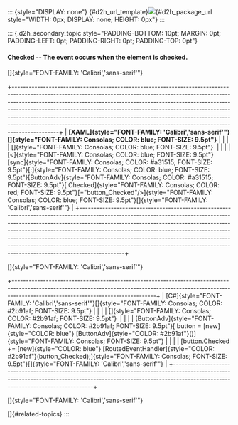 ::: {style="DISPLAY: none"}
[](ms-xhelp:///?Id=d2h_url_template){#d2h_url_template}![](!package_url!){#d2h_package_url style="WIDTH: 0px; DISPLAY: none; HEIGHT: 0px"}
:::

::: {.d2h_secondary_topic style="PADDING-BOTTOM: 10pt; MARGIN: 0pt; PADDING-LEFT: 0pt; PADDING-RIGHT: 0pt; PADDING-TOP: 0pt"}
#### Checked -- The event occurs when the element is checked.

[]{style="FONT-FAMILY: 'Calibri','sans-serif'"} 

+----------------------------------------------------------------------------------------------------------------------------------------------------------------------------------------------------------------------------------------------------------------------------------------------------------------------------------------------------------------------------------------------------------------------------------------------------------------------------------------------------+
| **[XAML]{style="FONT-FAMILY: 'Calibri','sans-serif'"}[]{style="FONT-FAMILY: Consolas; COLOR: blue; FONT-SIZE: 9.5pt"}**                                                                                                                                                                                                                                                                                                                                                                            |
|                                                                                                                                                                                                                                                                                                                                                                                                                                                                                                    |
| []{style="FONT-FAMILY: Consolas; COLOR: blue; FONT-SIZE: 9.5pt"}                                                                                                                                                                                                                                                                                                                                                                                                                                   |
|                                                                                                                                                                                                                                                                                                                                                                                                                                                                                                    |
| [\<]{style="FONT-FAMILY: Consolas; COLOR: blue; FONT-SIZE: 9.5pt"}[sync]{style="FONT-FAMILY: Consolas; COLOR: #a31515; FONT-SIZE: 9.5pt"}[:]{style="FONT-FAMILY: Consolas; COLOR: blue; FONT-SIZE: 9.5pt"}[ButtonAdv]{style="FONT-FAMILY: Consolas; COLOR: #a31515; FONT-SIZE: 9.5pt"}[ Checked]{style="FONT-FAMILY: Consolas; COLOR: red; FONT-SIZE: 9.5pt"}[=\"button_Checked\"/\>]{style="FONT-FAMILY: Consolas; COLOR: blue; FONT-SIZE: 9.5pt"}[]{style="FONT-FAMILY: 'Calibri','sans-serif'"} |
+----------------------------------------------------------------------------------------------------------------------------------------------------------------------------------------------------------------------------------------------------------------------------------------------------------------------------------------------------------------------------------------------------------------------------------------------------------------------------------------------------+

[]{style="FONT-FAMILY: 'Calibri','sans-serif'"} 

+--------------------------------------------------------------------------------------------------------------------------------------------------------------------------------------------------------------+
| [C#]{style="FONT-FAMILY: 'Calibri','sans-serif'"}[]{style="FONT-FAMILY: Consolas; COLOR: #2b91af; FONT-SIZE: 9.5pt"}                                                                                         |
|                                                                                                                                                                                                              |
| []{style="FONT-FAMILY: Consolas; COLOR: #2b91af; FONT-SIZE: 9.5pt"}                                                                                                                                          |
|                                                                                                                                                                                                              |
| [ButtonAdv]{style="FONT-FAMILY: Consolas; COLOR: #2b91af; FONT-SIZE: 9.5pt"}[ button = [new]{style="COLOR: blue"} [ButtonAdv]{style="COLOR: #2b91af"}()]{style="FONT-FAMILY: Consolas; FONT-SIZE: 9.5pt"}    |
|                                                                                                                                                                                                              |
| [button.Checked += [new]{style="COLOR: blue"} [RoutedEventHandler]{style="COLOR: #2b91af"}(button_Checked);]{style="FONT-FAMILY: Consolas; FONT-SIZE: 9.5pt"}[]{style="FONT-FAMILY: 'Calibri','sans-serif'"} |
+--------------------------------------------------------------------------------------------------------------------------------------------------------------------------------------------------------------+

[]{style="FONT-FAMILY: 'Calibri','sans-serif'"} 

[]{#related-topics}
:::
